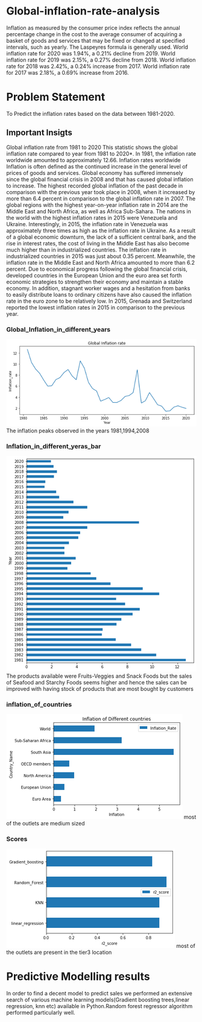 # Global-inflation-rate-analysis

Inflation as measured by the consumer price index reflects the annual percentage change in the cost to the average consumer of acquiring a basket of goods and services that may be fixed or changed at specified intervals, such as yearly. The Laspeyres formula is generally used.
World inflation rate for 2020 was 1.94%, a 0.21% decline from 2019.
World inflation rate for 2019 was 2.15%, a 0.27% decline from 2018.
World inflation rate for 2018 was 2.42%, a 0.24% increase from 2017.
World inflation rate for 2017 was 2.18%, a 0.69% increase from 2016.

# Problem Statement
To Predict the inflation rates based on the data between 1981-2020.

## Important Insigts

Global inflation rate from 1981 to 2020
This statistic shows the global inflation rate compared to  year from 1981 to 2020*. In 1981, the inflation rate worldwide amounted to approximately 12.66.
Inflation rates worldwide
Inflation is often defined as the continued increase in the general level of prices of goods and services. Global economy has suffered immensely since the global financial crisis in 2008 and that has caused global inflation to increase. The highest recorded global inflation of the past decade in comparison with the previous year took place in 2008, when it increased by more than 6.4 percent in comparison to the global inflation rate in 2007.
The global regions with the highest year-on-year inflation rate in 2014 are the Middle East and North Africa, as well as Africa Sub-Sahara. The nations in the world with the highest inflation rates in 2015 were Venezuela and Ukraine. Interestingly, in 2015, the inflation rate in Venezuela was approximately three times as high as the inflation rate in Ukraine.
As a result of a global economic downturn, the lack of a sufficient central bank, and the rise in interest rates, the cost of living in the Middle East has also become much higher than in industrialized countries. The inflation rate in industrialized countries in 2015 was just about 0.35 percent. Meanwhile, the inflation rate in the Middle East and North Africa amounted to more than 6.2 percent.
Due to economical progress following the global financial crisis, developed countries in the European Union and the euro area set forth economic strategies to strengthen their economy and maintain a stable economy. In addition, stagnant worker wages and a hesitation from banks to easily distribute loans to ordinary citizens have also caused the inflation rate in the euro zone to be relatively low. In 2015, Grenada and Switzerland reported the lowest inflation rates in 2015 in comparison to the previous year.


### Global_Inflation_in_different_years

<img src="https://github.com/sasikirankaye/Global-inflation-rate-analysis/blob/main/images/Inflation_in_different_years.png">
 The inflation peaks observed in the years 1981,1994,2008

### Inflation_in_different_yeras_bar
<img src="https://github.com/sasikirankaye/Global-inflation-rate-analysis/blob/main/images/Inflation_in_different_yeras_bar.png">
The products available were Fruits-Veggies and Snack Foods but the sales of Seafood and Starchy Foods seems higher and
hence the sales can be improved with having stock of products that are most bought by customers

### inflation_of_countries
<img src="https://github.com/sasikirankaye/Global-inflation-rate-analysis/blob/main/images/inflation_of_countries.png">
most of the outlets are medium sized

### Scores
<img src="https://github.com/sasikirankaye/Global-inflation-rate-analysis/blob/main/images/scores.png">
most of the outlets are present in the tier3 location

# Predictive Modelling results
In order to find a decent model to predict sales we performed an extensive search of various machine learning models(Gradient boosting trees,linear regression, knn etc) available in Python.Random forest regressor algorithm performed particularly well. 
